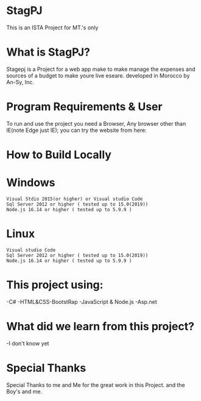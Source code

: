 # StagPJ
This is an ISTA Project for MT.'s only

# What is StagPJ?
Stagepj is a Project for a web app make to make manage the expenses and sources of a budget 
to make youre live eseare. developed in Morocco by An-Sy, Inc.

# Program Requirements & User
To run and use the project you need a Browser, Any browser other than IE(note Edge just IE);
you can try the website from here:  

# How to Build Locally
 # Windows
    Visual Stdio 2015(or higher) or Visual studio Code
    Sql Server 2012 or higher ( tested up to 15.0(2019))
    Node.js 16.14 or higher ( tested up to 5.9.9 )
 
 # Linux
    Visual studio Code
    Sql Server 2012 or higher ( tested up to 15.0(2019))
    Node.js 16.14 or higher ( tested up to 5.9.9 )
 
    
# This project using:
  -C#
  -HTML&CSS-BootstRap
  -JavaScript & Node.js
  -Asp.net 
 
 # What did we learn from this project?
  -I don't know yet
  
 # Special Thanks
 Special Thanks to me and Me for the great work in this Project.
 and the Boy's and me.
 
